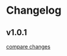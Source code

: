 # Changelog


## v1.0.1

[compare changes](https://github.com/fewangsit/wangsvue/compare/v1.4.209...v1.0.1)

